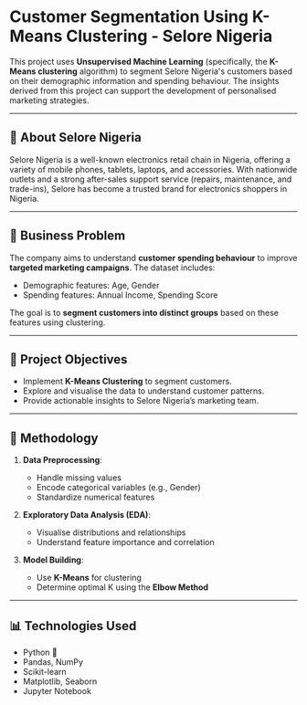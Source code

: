 # Customer Segmentation Using K-Means Clustering - Selore Nigeria

This project uses **Unsupervised Machine Learning** (specifically, the **K-Means clustering** algorithm) to segment Selore Nigeria's customers based on their demographic information and spending behaviour. The insights derived from this project can support the development of personalised marketing strategies.

---

## 🏢 About Selore Nigeria

Selore Nigeria is a well-known electronics retail chain in Nigeria, offering a variety of mobile phones, tablets, laptops, and accessories. With nationwide outlets and a strong after-sales support service (repairs, maintenance, and trade-ins), Selore has become a trusted brand for electronics shoppers in Nigeria.

---

## 💼 Business Problem

The company aims to understand **customer spending behaviour** to improve **targeted marketing campaigns**. The dataset includes:

- Demographic features: Age, Gender  
- Spending features: Annual Income, Spending Score

The goal is to **segment customers into distinct groups** based on these features using clustering.

---

## 🎯 Project Objectives

- Implement **K-Means Clustering** to segment customers.
- Explore and visualise the data to understand customer patterns.
- Provide actionable insights to Selore Nigeria’s marketing team.

---

## 🧠 Methodology

1. **Data Preprocessing**:
   - Handle missing values
   - Encode categorical variables (e.g., Gender)
   - Standardize numerical features

2. **Exploratory Data Analysis (EDA)**:
   - Visualise distributions and relationships
   - Understand feature importance and correlation

3. **Model Building**:
   - Use **K-Means** for clustering
   - Determine optimal K using the **Elbow Method**

---

## 📊 Technologies Used

- Python 🐍
- Pandas, NumPy
- Scikit-learn
- Matplotlib, Seaborn
- Jupyter Notebook
